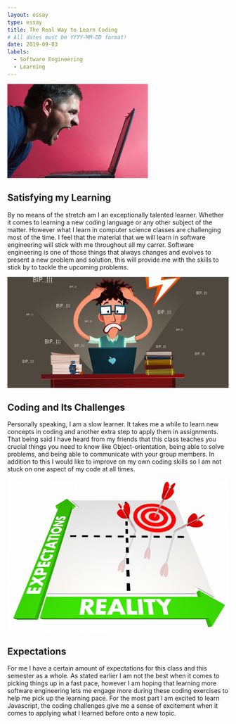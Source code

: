 ```yaml
---
layout: essay
type: essay
title: The Real Way to Learn Coding
# All dates must be YYYY-MM-DD format!
date: 2019-09-03
labels:
  - Software Engineering
  - Learning
---
```

<img class="ui medium top left image" src="../images/ragecoder.jpg">

## Satisfying my Learning

  By no means of the stretch am I an exceptionally talented learner. Whether it comes to learning a new coding language or any other subject of the matter. However what I learn in computer science classes are challenging most of the time. I feel that the material that we will learn in software engineering will stick with me throughout all my carrer. Software engineering is one of those things that always changes and evolves to present a new problem and solution, this will provide me with the skills to stick by to tackle the upcoming problems.
  
  <img class="ui medium top left image" src="../images/stresscoder.jpg">
  
## Coding and Its Challenges 

  Personally speaking, I am a slow learner. It takes me a while to learn new concepts in coding and another extra step to apply them in assignments. That being said I have heard from my friends that this class teaches you crucial things you need to know like Object-orientation, being able to solve problems, and being able to communicate with your group members. In addition to this I would like to improve on my own coding skills so I am not stuck on one aspect of my code at all times.
  
  <img class="ui medium top left image" src="../images/expectations.jpg">
  
## Expectations

 For me I have a certain amount of expectations for this class and this semester as a whole. As stated earlier I am not the best when it comes to picking things up in a fast pace, however I am hoping that learning more software engineering lets me engage more during these coding exercises to help me pick up the learning pace. For the most part I am excited to learn Javascript, the coding challenges give me a sense of excitement when it comes to applying what I learned before onto a new topic. 
  
